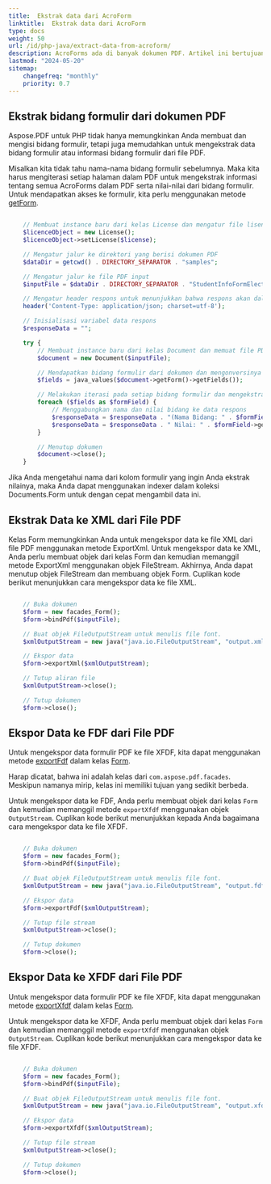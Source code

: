 ```yaml
---
title:  Ekstrak data dari AcroForm 
linktitle:  Ekstrak data dari AcroForm
type: docs
weight: 50
url: /id/php-java/extract-data-from-acroform/
description: AcroForms ada di banyak dokumen PDF. Artikel ini bertujuan untuk membantu Anda memahami cara mengekstrak data dari AcroForms menggunakan PHP dan Aspose.PDF.
lastmod: "2024-05-20"
sitemap:
    changefreq: "monthly"
    priority: 0.7
---
```


## Ekstrak bidang formulir dari dokumen PDF

Aspose.PDF untuk PHP tidak hanya memungkinkan Anda membuat dan mengisi bidang formulir, tetapi juga memudahkan untuk mengekstrak data bidang formulir atau informasi bidang formulir dari file PDF.

Misalkan kita tidak tahu nama-nama bidang formulir sebelumnya. Maka kita harus mengiterasi setiap halaman dalam PDF untuk mengekstrak informasi tentang semua AcroForms dalam PDF serta nilai-nilai dari bidang formulir. Untuk mendapatkan akses ke formulir, kita perlu menggunakan metode [getForm](https://reference.aspose.com/pdf/java/com.aspose.pdf/Document#getForm--).

```php

    // Membuat instance baru dari kelas License dan mengatur file lisensi
    $licenceObject = new License();
    $licenceObject->setLicense($license);

    // Mengatur jalur ke direktori yang berisi dokumen PDF
    $dataDir = getcwd() . DIRECTORY_SEPARATOR . "samples";

    // Mengatur jalur ke file PDF input
    $inputFile = $dataDir . DIRECTORY_SEPARATOR . "StudentInfoFormElectronic.pdf";

    // Mengatur header respons untuk menunjukkan bahwa respons akan dalam format JSON
    header('Content-Type: application/json; charset=utf-8');

    // Inisialisasi variabel data respons
    $responseData = "";

    try {
        // Membuat instance baru dari kelas Document dan memuat file PDF input
        $document = new Document($inputFile);

        // Mendapatkan bidang formulir dari dokumen dan mengonversinya ke nilai PHP
        $fields = java_values($document->getForm()->getFields());

        // Melakukan iterasi pada setiap bidang formulir dan mengekstrak nama dan nilai bidang
        foreach ($fields as $formField) {
            // Menggabungkan nama dan nilai bidang ke data respons
            $responseData = $responseData . "(Nama Bidang: " . $formField->getPartialName() . " |";
            $responseData = $responseData . " Nilai: " . $formField->getValue() . "),";
        }

        // Menutup dokumen
        $document->close();
    }
```


Jika Anda mengetahui nama dari kolom formulir yang ingin Anda ekstrak nilainya, maka Anda dapat menggunakan indexer dalam koleksi Documents.Form untuk dengan cepat mengambil data ini.

## Ekstrak Data ke XML dari File PDF

Kelas Form memungkinkan Anda untuk mengekspor data ke file XML dari file PDF menggunakan metode ExportXml. Untuk mengekspor data ke XML, Anda perlu membuat objek dari kelas Form dan kemudian memanggil metode ExportXml menggunakan objek FileStream. Akhirnya, Anda dapat menutup objek FileStream dan membuang objek Form. Cuplikan kode berikut menunjukkan cara mengekspor data ke file XML.

```php

    // Buka dokumen
    $form = new facades_Form();
    $form->bindPdf($inputFile);

    // Buat objek FileOutputStream untuk menulis file font.
    $xmlOutputStream = new java("java.io.FileOutputStream", "output.xml");

    // Ekspor data
    $form->exportXml($xmlOutputStream);

    // Tutup aliran file
    $xmlOutputStream->close();

    // Tutup dokumen
    $form->close();
```

## Ekspor Data ke FDF dari File PDF

Untuk mengekspor data formulir PDF ke file XFDF, kita dapat menggunakan metode [exportFdf](https://reference.aspose.com/pdf/java/com.aspose.pdf.facades/Form#exportFdf-java.io.OutputStream-) dalam kelas [Form](https://reference.aspose.com/pdf/java/com.aspose.pdf.facades/Form).

Harap dicatat, bahwa ini adalah kelas dari `com.aspose.pdf.facades`. Meskipun namanya mirip, kelas ini memiliki tujuan yang sedikit berbeda.

Untuk mengekspor data ke FDF, Anda perlu membuat objek dari kelas `Form` dan kemudian memanggil metode `exportXfdf` menggunakan objek `OutputStream`. Cuplikan kode berikut menunjukkan kepada Anda bagaimana cara mengekspor data ke file XFDF.

```php

    // Buka dokumen
    $form = new facades_Form();
    $form->bindPdf($inputFile);

    // Buat objek FileOutputStream untuk menulis file font.
    $xmlOutputStream = new java("java.io.FileOutputStream", "output.fdf");

    // Ekspor data
    $form->exportFdf($xmlOutputStream);

    // Tutup file stream
    $xmlOutputStream->close();

    // Tutup dokumen
    $form->close();
```

## Ekspor Data ke XFDF dari File PDF

Untuk mengekspor data formulir PDF ke file XFDF, kita dapat menggunakan metode [exportXfdf](https://reference.aspose.com/pdf/java/com.aspose.pdf.facades/Form#exportXfdf-java.io.OutputStream-) dalam kelas [Form](https://reference.aspose.com/pdf/java/com.aspose.pdf.facades/Form).

Untuk mengekspor data ke XFDF, Anda perlu membuat objek dari kelas `Form` dan kemudian memanggil metode `exportXfdf` menggunakan objek `OutputStream`. 
Cuplikan kode berikut menunjukkan cara mengekspor data ke file XFDF.

```php

    // Buka dokumen
    $form = new facades_Form();
    $form->bindPdf($inputFile);

    // Buat objek FileOutputStream untuk menulis file font.
    $xmlOutputStream = new java("java.io.FileOutputStream", "output.xfdf");

    // Ekspor data
    $form->exportXfdf($xmlOutputStream);

    // Tutup file stream
    $xmlOutputStream->close();

    // Tutup dokumen
    $form->close();
```